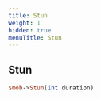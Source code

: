 ```yaml
---
title: Stun
weight: 1
hidden: true
menuTitle: Stun
---
```

## Stun
```perl
$mob->Stun(int duration)
```
